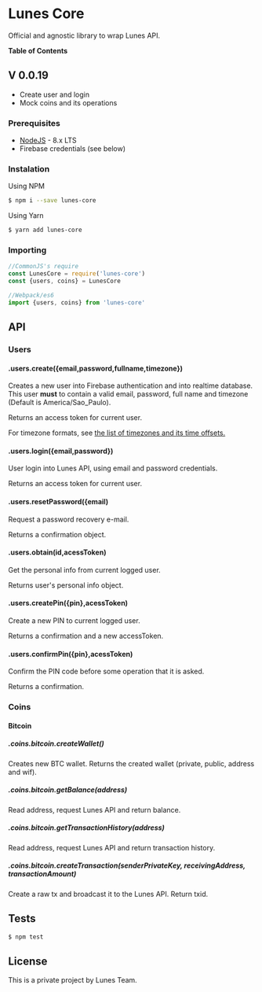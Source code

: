 # Lunes Core

Official and agnostic library to wrap Lunes API.

**Table of Contents**

## V 0.0.19
- Create user and login
- Mock coins and its operations

### Prerequisites
- [NodeJS](http://nodejs.org) - 8.x LTS
- Firebase credentials (see below)

### Instalation
Using NPM
```sh
$ npm i --save lunes-core
```
Using Yarn
```sh
$ yarn add lunes-core
```
### Importing

```javascript
//CommonJS's require
const LunesCore = require('lunes-core')
const {users, coins} = LunesCore

//Webpack/es6
import {users, coins} from 'lunes-core'
```

## API

### Users

#### .users.create({email,password,fullname,timezone})
Creates a new user into Firebase authentication and into realtime database. This user **must** to contain a valid email, password, full name and timezone (Default is America/Sao_Paulo).

Returns an access token for current user.

For timezone formats, see [the list of timezones and its time offsets.](https://en.wikipedia.org/wiki/List_of_tz_database_time_zones#List "the list of timezones and its time offsets.")

#### .users.login({email,password})

User login into Lunes API, using email and password credentials. 

Returns an access token for current user.

#### .users.resetPassword({email)

Request a password recovery e-mail.

Returns a confirmation object.

#### .users.obtain(id,acessToken)

Get the personal info from current logged user.

Returns user's personal info object.

#### .users.createPin({pin},acessToken)

Create a new PIN to current logged user.

Returns a confirmation and a new accessToken.

#### .users.confirmPin({pin},acessToken)

Confirm the PIN code before some operation that it is asked.

Returns a confirmation.

### Coins

#### Bitcoin

##### .coins.bitcoin.createWallet()

Creates new BTC wallet. Returns the created wallet (private, public, address and wif).

##### .coins.bitcoin.getBalance(address)
Read address, request Lunes API and return balance.

##### .coins.bitcoin.getTransactionHistory(address)
Read address, request Lunes API and return transaction history.

##### .coins.bitcoin.createTransaction(senderPrivateKey, receivingAddress, transactionAmount)
Create a raw tx and broadcast it to the Lunes API. Return txid.

## Tests

```sh
$ npm test
```

## License

This is a private project by Lunes Team.
